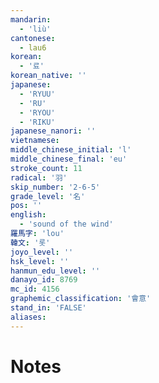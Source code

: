 ```yaml
---
mandarin:
  - 'liù'
cantonese:
  - lau6
korean:
  - '료'
korean_native: ''
japanese:
  - 'RYUU'
  - 'RU'
  - 'RYOU'
  - 'RIKU'
japanese_nanori: ''
vietnamese:
middle_chinese_initial: 'l'
middle_chinese_final: 'eu'
stroke_count: 11
radical: '羽'
skip_number: '2-6-5'
grade_level: '名'
pos: ''
english:
  - 'sound of the wind'
羅馬字: 'lou'
韓文: '롯'
joyo_level: ''
hsk_level: ''
hanmun_edu_level: ''
danayo_id: 8769
mc_id: 4156
graphemic_classification: '會意'
stand_in: 'FALSE'
aliases:
---
```


# Notes
